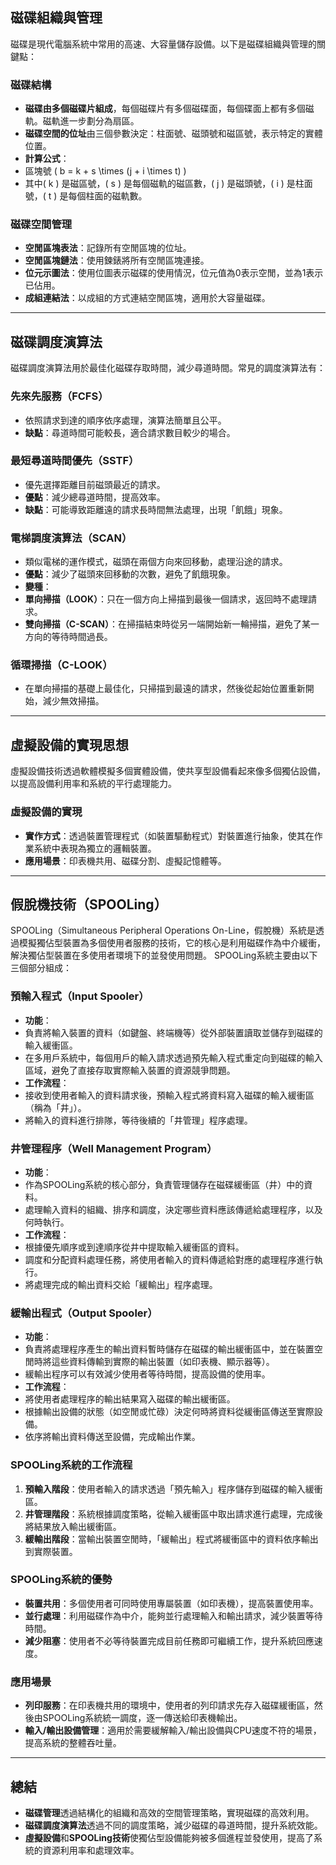 ## **磁碟組織與管理**

磁碟是現代電腦系統中常用的高速、大容量儲存設備。以下是磁碟組織與管理的關鍵點：

### 磁碟結構
- **磁碟由多個磁碟片組成**，每個磁碟片有多個磁碟面，每個碟面上都有多個磁軌。磁軌進一步劃分為扇區。
- **磁碟空間的位址**由三個參數決定：柱面號、磁頭號和磁區號，表示特定的實體位置。
- **計算公式**：
 - 區塊號 \( b = k + s \times (j + i \times t) \)
 - 其中\( k \) 是磁區號，\( s \) 是每個磁軌的磁區數，\( j \) 是磁頭號，\( i \) 是柱面號，\( t \) 是每個柱面的磁軌數。

### 磁碟空間管理
- **空閒區塊表法**：記錄所有空閒區塊的位址。
- **空閒區塊鏈法**：使用鍊錶將所有空閒區塊連接。
- **位元示圖法**：使用位圖表示磁碟的使用情況，位元值為0表示空閒，並為1表示已佔用。
- **成組連結法**：以成組的方式連結空閒區塊，適用於大容量磁碟。

---

## **磁碟調度演算法**

磁碟調度演算法用於最佳化磁碟存取時間，減少尋道時間。常見的調度演算法有：

### 先來先服務（FCFS）
- 依照請求到達的順序依序處理，演算法簡單且公平。
- **缺點**：尋道時間可能較長，適合請求數目較少的場合。

### 最短尋道時間優先（SSTF）
- 優先選擇距離目前磁頭最近的請求。
- **優點**：減少總尋道時間，提高效率。
- **缺點**：可能導致距離遠的請求長時間無法處理，出現「飢餓」現象。

### 電梯調度演算法（SCAN）
- 類似電梯的運作模式，磁頭在兩個方向來回移動，處理沿途的請求。
- **優點**：減少了磁頭來回移動的次數，避免了飢餓現象。
- **變種**：
 - **單向掃描（LOOK）**：只在一個方向上掃描到最後一個請求，返回時不處理請求。
 - **雙向掃描（C-SCAN）**：在掃描結束時從另一端開始新一輪掃描，避免了某一方向的等待時間過長。

### 循環掃描（C-LOOK）
- 在單向掃描的基礎上最佳化，只掃描到最遠的請求，然後從起始位置重新開始，減少無效掃描。

---


## **虛擬設備的實現思想**

虛擬設備技術透過軟體模擬多個實體設備，使共享型設備看起來像多個獨佔設備，以提高設備利用率和系統的平行處理能力。

### 虛擬設備的實現
- **實作方式**：透過裝置管理程式（如裝置驅動程式）對裝置進行抽象，使其在作業系統中表現為獨立的邏輯裝置。
- **應用場景**：印表機共用、磁碟分割、虛擬記憶體等。

---

## **假脫機技術（SPOOLing）**


SPOOLing（Simultaneous Peripheral Operations On-Line，假脫機）系統是透過模擬獨佔型裝置為多個使用者服務的技術，它的核心是利用磁碟作為中介緩衝，解決獨佔型裝置在多使用者環境下的並發使用問題。 SPOOLing系統主要由以下三個部分組成：

### 預輸入程式（Input Spooler）
- **功能**：
 - 負責將輸入裝置的資料（如鍵盤、終端機等）從外部裝置讀取並儲存到磁碟的輸入緩衝區。
 - 在多用戶系統中，每個用戶的輸入請求透過預先輸入程式重定向到磁碟的輸入區域，避免了直接存取實際輸入裝置的資源競爭問題。
- **工作流程**：
 - 接收到使用者輸入的資料請求後，預輸入程式將資料寫入磁碟的輸入緩衝區（稱為「井」）。
 - 將輸入的資料進行排隊，等待後續的「井管理」程序處理。

### 井管理程序（Well Management Program）
- **功能**：
 - 作為SPOOLing系統的核心部分，負責管理儲存在磁碟緩衝區（井）中的資料。
 - 處理輸入資料的組織、排序和調度，決定哪些資料應該傳遞給處理程序，以及何時執行。
- **工作流程**：
 - 根據優先順序或到達順序從井中提取輸入緩衝區的資料。
 - 調度和分配資料處理任務，將使用者輸入的資料傳遞給對應的處理程序進行執行。
 - 將處理完成的輸出資料交給「緩輸出」程序處理。

### 緩輸出程式（Output Spooler）
- **功能**：
 - 負責將處理程序產生的輸出資料暫時儲存在磁碟的輸出緩衝區中，並在裝置空閒時將這些資料傳輸到實際的輸出裝置（如印表機、顯示器等）。
 - 緩輸出程序可以有效減少使用者等待時間，提高設備的使用率。
- **工作流程**：
 - 將使用者處理程序的輸出結果寫入磁碟的輸出緩衝區。
 - 根據輸出設備的狀態（如空閒或忙碌）決定何時將資料從緩衝區傳送至實際設備。
 - 依序將輸出資料傳送至設備，完成輸出作業。

### SPOOLing系統的工作流程
1. **預輸入階段**：使用者輸入的請求透過「預先輸入」程序儲存到磁碟的輸入緩衝區。
2. **井管理階段**：系統根據調度策略，從輸入緩衝區中取出請求進行處理，完成後將結果放入輸出緩衝區。
3. **緩輸出階段**：當輸出裝置空閒時，「緩輸出」程式將緩衝區中的資料依序輸出到實際裝置。

### SPOOLing系統的優勢
- **裝置共用**：多個使用者可同時使用專屬裝置（如印表機），提高裝置使用率。
- **並行處理**：利用磁碟作為中介，能夠並行處理輸入和輸出請求，減少裝置等待時間。
- **減少阻塞**：使用者不必等待裝置完成目前任務即可繼續工作，提升系統回應速度。

### 應用場景
- **列印服務**：在印表機共用的環境中，使用者的列印請求先存入磁碟緩衝區，然後由SPOOLing系統統一調度，逐一傳送給印表機輸出。
- **輸入/輸出設備管理**：適用於需要緩解輸入/輸出設備與CPU速度不符的場景，提高系統的整體吞吐量。


---

## 總結
- **磁碟管理**透過結構化的組織和高效的空間管理策略，實現磁碟的高效利用。
- **磁碟調度演算法**透過不同的調度策略，減少磁碟的尋道時間，提升系統效能。
- **虛擬設備**和**SPOOLing技術**使獨佔型設備能夠被多個進程並發使用，提高了系統的資源利用率和處理效率。